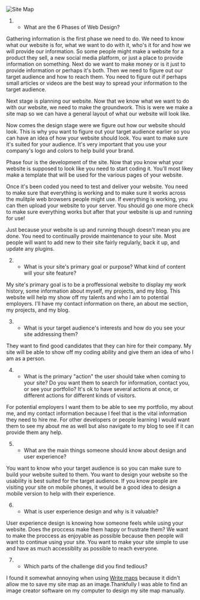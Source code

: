 ![Site Map](/phase-0/blob/master/week-2/imgs/site-map.jpg)

1. - What are the 6 Phases of Web Design?

Gathering information is the first phase we need to do. We need to know what our website is for, what we want to do with it, who's it for and how we will provide our information. So some people might make a website for a product they sell, a new social media platform, or just a place to provide information on something. Next do we want to make money or is it just to provide information or perhaps it's both. Then we need to figure out our target audience and how to reach them. You need to figure out if perhaps small articles or videos are the best way to spread your information to the target audience.

Next stage is planning our website. Now that we know what we want to do with our website, we need to make the groundwork. This is were we make a site map so we can have a general layout of what our website will look like.

Now comes the design stage were we figure out how our website should look. This is why you want to figure out your target audience earlier so you can have an idea of how your website should look. You want to make sure it's suited for your audience. It's very important that you use your company's logo and colors to help build your brand.

Phase four is the development of the site. Now that you know what your website is supposed to look like you need to start coding it. You'll most likey make a template that will be used for the various pages of your website.

Once it's been coded you need to test and deliver your website. You need to make sure that everything is working and to make sure it works across the mulitple web browsers people might use. If everything is working, you can then upload your website to your server. You should go one more check to make sure everything works but after that your website is up and running for use!

Just because your website is up and running though doesn't mean you are done. You need to continually provide maintenance to your site. Most people will want to add new to their site fairly regularly, back it up, and update any plugins.


2. - What is your site's primary goal or purpose? What kind of content will your site feature?

My site's primary goal is to be a proffessional website to display my work history, some information about myself, my projects, and my blog. This website will help my show off my talents and who I am to potential employers. I'll have my contact information on there, an about me section, my projects, and my blog.

3. - What is your target audience's interests and how do you see your site addressing them?

They want to find good candidates that they can hire for their company. My site will be able to show off my coding ability and give them an idea of who I am as a person.

4. - What is the primary "action" the user should take when coming to your site? Do you want them to search for information, contact you, or see your portfolio? It's ok to have several actions at once, or different actions for different kinds of visitors.

For potential employers I want them to be able to see my portfolio, my about me, and my contact information because I feel that is the vital information they need to hire me.
For other developers or people learning I would want them to see my about me as well but also navigate to my blog to see if it can provide them any help.

5. - What are the main things someone should know about design and user experience?

You want to know who your target audience is so you can make sure to build your website suited to them. You want to design your website so the usability is best suited for the target audience. If you know people are visiting your site on mobile phones, it would be a good idea to design a mobile version to help with their experience.

6. - What is user experience design and why is it valuable?

User experience design is knowing how someone feels while using your website. Does the proccess make them happy or frustrate them? We want to make the proccess as enjoyable as possible because then people will want to continue using your site. You want to make your site simple to use and have as much accessiblity as possible to reach everyone.

7. - Which parts of the challenge did you find tedious?

I found it somewhat annoying when using [Write maps](https://www.writemaps.com/) because it didn't allow me to save my site map as an image.Thankfully I was able to find an image creator software on my computer to design my site map manually.